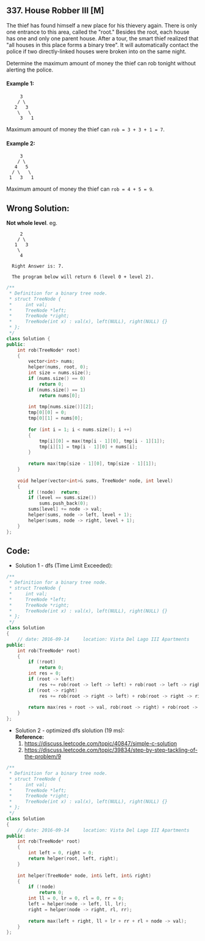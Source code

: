 ## 337. House Robber III [M]
The thief has found himself a new place for his thievery again. There is only one entrance to this area, called the "root." Besides the root, each house has one and only one parent house. After a tour, the smart thief realized that "all houses in this place forms a binary tree". It will automatically contact the police if two directly-linked houses were broken into on the same night.

Determine the maximum amount of money the thief can rob tonight without alerting the police.   

#### Example 1:
```
     3
    / \
   2   3
    \   \ 
     3   1
```
Maximum amount of money the thief can `rob = 3 + 3 + 1 = 7`.
#### Example 2:
```
     3
    / \
   4   5
  / \   \ 
 1   3   1
```
Maximum amount of money the thief can `rob = 4 + 5 = 9`.


## Wrong Solution:
  **Not whole level**.
eg.
```
     2
    / \
   1   3
    \    
     4
     
  Right Answer is: 7.
     
  The program below will return 6 (level 0 + level 2).
```
```c++
/**
 * Definition for a binary tree node.
 * struct TreeNode {
 *     int val;
 *     TreeNode *left;
 *     TreeNode *right;
 *     TreeNode(int x) : val(x), left(NULL), right(NULL) {}
 * };
 */
class Solution {
public:
    int rob(TreeNode* root) 
    {
        vector<int> nums;
        helper(nums, root, 0);
        int size = nums.size();
        if (nums.size() == 0)
            return 0;       
        if (nums.size() == 1)
            return nums[0];
            
        int tmp[nums.size()][2];
        tmp[0][0] = 0;
        tmp[0][1] = nums[0];
        
        for (int i = 1; i < nums.size(); i ++)
        {
            tmp[i][0] = max(tmp[i - 1][0], tmp[i - 1][1]);
            tmp[i][1] = tmp[i - 1][0] + nums[i];
        }
        
        return max(tmp[size - 1][0], tmp[size - 1][1]);
    }
    
    void helper(vector<int>& sums, TreeNode* node, int level)
    {
        if (!node)  return;
        if (level == sums.size())
            sums.push_back(0);
        sums[level] += node -> val;
        helper(sums, node -> left, level + 1);
        helper(sums, node -> right, level + 1);
    }
};
```

## Code:
- Solution 1 - dfs (Time Limit Exceeded):
```c++
/**
 * Definition for a binary tree node.
 * struct TreeNode {
 *     int val;
 *     TreeNode *left;
 *     TreeNode *right;
 *     TreeNode(int x) : val(x), left(NULL), right(NULL) {}
 * };
 */
class Solution 
{
    // date: 2016-09-14     location: Vista Del Lago III Apartments
public:
    int rob(TreeNode* root) 
    {
        if (!root)
            return 0;
        int res = 0;
        if (root -> left)
            res += rob(root -> left -> left) + rob(root -> left -> right);
        if (root -> right)
            res += rob(root -> right -> left) + rob(root -> right -> right);
            
        return max(res + root -> val, rob(root -> right) + rob(root -> left));
    }
};
```

- Solution 2 - optimized dfs slolution (19 ms):   
**Reference:**
     1. https://discuss.leetcode.com/topic/40847/simple-c-solution
     2. https://discuss.leetcode.com/topic/39834/step-by-step-tackling-of-the-problem/9
```c++
/**
 * Definition for a binary tree node.
 * struct TreeNode {
 *     int val;
 *     TreeNode *left;
 *     TreeNode *right;
 *     TreeNode(int x) : val(x), left(NULL), right(NULL) {}
 * };
 */
class Solution 
{
    // date: 2016-09-14     location: Vista Del Lago III Apartments
public:
    int rob(TreeNode* root) 
    {
        int left = 0, right = 0;
        return helper(root, left, right);
    }
    
    int helper(TreeNode* node, int& left, int& right)
    {
        if (!node)
            return 0;
        int ll = 0, lr = 0, rl = 0, rr = 0;
        left = helper(node -> left, ll, lr);
        right = helper(node -> right, rl, rr);
        
        return max(left + right, ll + lr + rr + rl + node -> val);
    }
};
```
